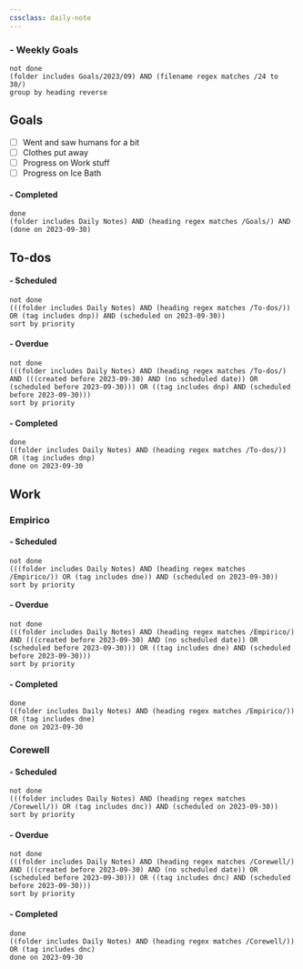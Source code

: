 ```yaml
---
cssclass: daily-note
---
```

### - Weekly Goals
```tasks
not done
(folder includes Goals/2023/09) AND (filename regex matches /24 to 30/)
group by heading reverse
```
## Goals
- [ ] Went and saw humans for a bit
- [ ] Clothes put away
- [ ] Progress on Work stuff
- [ ] Progress on Ice Bath
#### - Completed
```tasks
done
(folder includes Daily Notes) AND (heading regex matches /Goals/) AND (done on 2023-09-30)
```
## To-dos

#### - Scheduled
```tasks
not done
(((folder includes Daily Notes) AND (heading regex matches /To-dos/)) OR (tag includes dnp)) AND (scheduled on 2023-09-30))
sort by priority
```
#### - Overdue
```tasks
not done
(((folder includes Daily Notes) AND (heading regex matches /To-dos/) AND (((created before 2023-09-30) AND (no scheduled date)) OR (scheduled before 2023-09-30))) OR ((tag includes dnp) AND (scheduled before 2023-09-30)))
sort by priority
```
#### - Completed
```tasks
done
((folder includes Daily Notes) AND (heading regex matches /To-dos/)) OR (tag includes dnp)
done on 2023-09-30
```
## Work
### Empirico

#### - Scheduled
```tasks
not done
(((folder includes Daily Notes) AND (heading regex matches /Empirico/)) OR (tag includes dne)) AND (scheduled on 2023-09-30))
sort by priority
```
#### - Overdue
```tasks
not done
(((folder includes Daily Notes) AND (heading regex matches /Empirico/) AND (((created before 2023-09-30) AND (no scheduled date)) OR (scheduled before 2023-09-30))) OR ((tag includes dne) AND (scheduled before 2023-09-30)))
sort by priority
```
#### - Completed
```tasks
done
((folder includes Daily Notes) AND (heading regex matches /Empirico/)) OR (tag includes dne)
done on 2023-09-30
```

### Corewell
#### - Scheduled
```tasks
not done
(((folder includes Daily Notes) AND (heading regex matches /Corewell/)) OR (tag includes dnc)) AND (scheduled on 2023-09-30))
sort by priority
```
#### - Overdue
```tasks
not done
(((folder includes Daily Notes) AND (heading regex matches /Corewell/) AND (((created before 2023-09-30) AND (no scheduled date)) OR (scheduled before 2023-09-30))) OR ((tag includes dnc) AND (scheduled before 2023-09-30)))
sort by priority
```
#### - Completed
```tasks
done
((folder includes Daily Notes) AND (heading regex matches /Corewell/)) OR (tag includes dnc)
done on 2023-09-30
```
